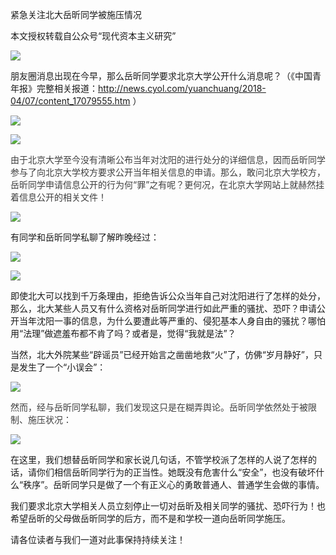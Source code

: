 ﻿紧急关注北大岳昕同学被施压情况

本文授权转载自公众号“现代资本主义研究”

![](https://mmbiz.qpic.cn/mmbiz_png/B0iccJAX1GVzqhicLiata76DbSyeaj44pUicWFS297ofp2ib3H8xPbaH07L2TDQFdFiaFXlPNd4EtibP5rhptK1I0ic8ng/640?wx_fmt=png)

朋友圈消息出现在今早，那么岳昕同学要求北京大学公开什么消息呢？（《中国青年报》完整相关报道：http://news.cyol.com/yuanchuang/2018-04/07/content_17079555.htm ）

![](https://mmbiz.qpic.cn/mmbiz_png/B0iccJAX1GVzqhicLiata76DbSyeaj44pUic0zyfosic3qiaIgHZ8fPXoibovqWUBVMticcCWFibYibd79z7c1AraXHN6RdQ/640?wx_fmt=png)

![](https://mmbiz.qpic.cn/mmbiz_jpg/B0iccJAX1GVzqhicLiata76DbSyeaj44pUic1p5oX72QarfqCcZsbCCFBZTjgCO1IsBaQsasKJFicia4UKSnkCV8DwzA/640?wx_fmt=jpeg)

<span style="color: rgb(62, 62, 62);">
</span>

<span style="color: rgb(62, 62, 62);">由于北京大学至今没有清晰公布当年对沈阳的进行处分的详细信息，因而岳昕同学参与了向北京大学校方要求公开当年相关信息的申请。那么，敢问北京大学校方，岳昕同学申请信息公开的行为何“罪”之有呢？更何况，在北京大学网站上就赫然挂着信息公开的相关文件！</span>

<span style="color: rgb(62, 62, 62);">
</span>

![](https://mmbiz.qpic.cn/mmbiz_jpg/B0iccJAX1GVzqhicLiata76DbSyeaj44pUicRZA8JQ9wkJBoPRdveVZEib6Xt0ocNErg3BAkRd704uGXwsG4bZAw6Zw/640?wx_fmt=jpeg)

有同学和岳昕同学私聊了解昨晚经过：

![](https://mmbiz.qpic.cn/mmbiz_jpg/B0iccJAX1GVzqhicLiata76DbSyeaj44pUicyXyJy49fZkmEQ7XrZYbQZqxsKia2ONbsOPzMFFjdI8BAvgIc2GI4JKg/640?wx_fmt=jpeg)

![](https://mmbiz.qpic.cn/mmbiz_jpg/B0iccJAX1GVzqhicLiata76DbSyeaj44pUicQm8LLSLEM55OibSic05yYClMlicvS7WtfwZlsNSsonr10Q0ASco6P7MAg/640?wx_fmt=jpeg)

即使北大可以找到千万条理由，拒绝告诉公众当年自己对沈阳进行了怎样的处分，那么，北大某些人员又有什么资格对岳昕同学进行如此严重的骚扰、恐吓？申请公开当年沈阳一事的信息，为什么要遭此等严重的、侵犯基本人身自由的骚扰？哪怕用“法理”做遮羞布都不肯了吗？或者是，觉得“我就是法”？

当然，北大外院某些“辟谣员”已经开始言之凿凿地救“火”了，仿佛“岁月静好”，只是发生了一个“小误会”：

![](https://mmbiz.qpic.cn/mmbiz_jpg/B0iccJAX1GVzqhicLiata76DbSyeaj44pUicamPqEBXVQRImDcyPS5Cpicv0mXoacOasAia1onsW4AjSHqwlc1kLvVRQ/640?wx_fmt=jpeg)

<span style="color: rgb(62, 62, 62);">然而，经与岳昕同学私聊，我们发现这只是在糊弄舆论。岳昕同学依然处于被限制、施压状况：</span>

![](https://mmbiz.qpic.cn/mmbiz_jpg/B0iccJAX1GVzqhicLiata76DbSyeaj44pUiclr6nCiaSyrsOy1QUnnr9aZdRz3lYrlLwSjbY2Yp9jluGDBdWcdQopMg/640?wx_fmt=jpeg)

在这里，我们想替岳昕同学和家长说几句话，不管学校派了怎样的人说了怎样的话，请你们相信岳昕同学行为的正当性。她既没有危害什么“安全”，也没有破坏什么“秩序”。岳昕同学只是做了一个有正义心的勇敢普通人、普通学生会做的事情。

我们要求北京大学相关人员立刻停止一切对岳昕及相关同学的骚扰、恐吓行为！也希望<span style="max-width: 100%;box-sizing: border-box !important;word-wrap: break-word !important;">岳昕的父母做岳昕同学的后方，而不是和学校一道向岳昕同学施压。</span>

请各位读者与我们一道对此事保持持续关注！